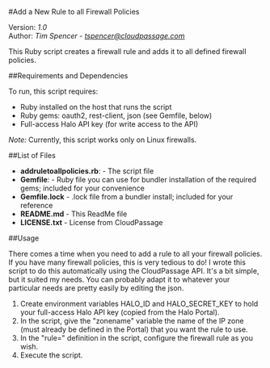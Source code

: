 #Add a New Rule to all Firewall Policies

Version: *1.0*
<br />
Author: *Tim Spencer* - *tspencer@cloudpassage.com*


This Ruby script creates a firewall rule and adds it to all defined firewall policies.

##Requirements and Dependencies

To run, this script requires:

* Ruby installed on the host that runs the script
* Ruby gems: oauth2, rest-client, json (see Gemfile, below)
* Full-access Halo API key (for write access to the API)

*Note:*  Currently, this script works only on Linux firewalls.


##List of Files

* **addruletoallpolicies.rb**:  -  The script file
* **Gemfile**:  -  Ruby file you can use for bundler installation of the required gems; included for your convenience
* **Gemfile.lock**  -  .lock file from a bundler install; included for your reference
* **README.md**  -  This ReadMe file
* **LICENSE.txt**  -  License from CloudPassage


##Usage

There comes a time when you need to add a rule to all your firewall policies. If you have many 
firewall policies, this is very tedious to do! I wrote this script to do this automatically using the 
CloudPassage API.  It's a bit simple, but it suited my needs.  You can probably adapt it to whatever 
your particular needs are pretty easily by editing the json.

1. Create environment variables HALO_ID and HALO_SECRET_KEY to hold your full-access Halo API key (copied from the Halo Portal).
1. In the script, give the "zonename" variable the name of the IP zone (must already be defined in the Portal) that you want the rule to use.
1. In the "rule=" definition in the script, configure the firewall rule as you wish.
1. Execute the script.


